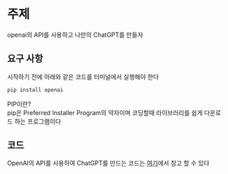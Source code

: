 

# 주제
openai의 API를 사용하고 나만의 ChatGPT를 만들자

## 요구 사항
시작하기 전에 아래와 같은 코드를 터미널에서 실행해야 한다
```python
pip install openai
```
PIP이란?  
pip은 Preferred Installer Program의 약자이며 코딩할때 라이브러리를 쉽게 다운로드 하는 프로그램이다
## 코드
OpenAI의 API를 사용하여 ChatGPT를 만드는 코드는
[여기](Code.py)에서 참고 할 수 있다
